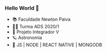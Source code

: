 ### Hello World 👋

<!--
**astronproject/astronproject** is a ✨ _special_ ✨ repository because its `README.md` (this file) appears on your GitHub profile.

Here are some ideas to get you started:

- 🔭 I’m currently working on ...
- 🌱 I’m currently learning ...
- 👯 I’m looking to collaborate on ...
- 🤔 I’m looking for help with ...
- 💬 Ask me about ...
- 📫 How to reach me: ...
- 😄 Pronouns: ...
- ⚡ Fun fact: ...
-->

- 📚 Faculdade Newton Paiva
- 👨‍🏫 Turma ADS 2020/1
- 🎯 Projeto Integrador V
- 🪐 Astronomia
- 🔭 JS | NODE | REACT NATIVE | MONGODB
